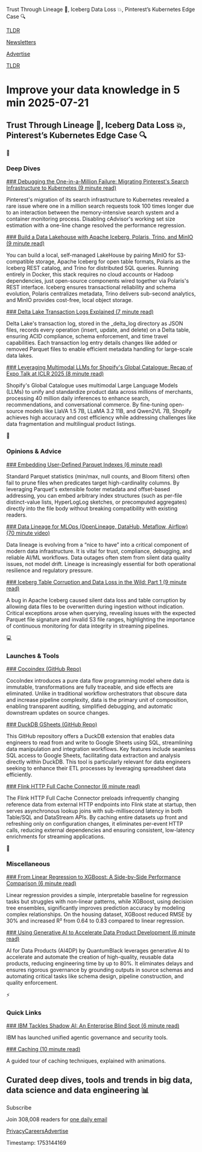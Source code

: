 Trust Through Lineage 🔗, Iceberg Data Loss 💥, Pinterest’s Kubernetes Edge Case 🔍

[TLDR](/)

[Newsletters](/newsletters)

[Advertise](https://advertise.tldr.tech/)

[TLDR](/)

# Improve your data knowledge in 5 min 2025-07-21

## Trust Through Lineage 🔗, Iceberg Data Loss 💥, Pinterest’s Kubernetes Edge Case 🔍

📱

### Deep Dives

[### Debugging the One-in-a-Million Failure: Migrating Pinterest's Search Infrastructure to Kubernetes (9 minute read)](https://medium.com/pinterest-engineering/debugging-the-one-in-a-million-failure-migrating-pinterests-search-infrastructure-to-kubernetes-bef9af9dabf4?utm_source=tldrdata)

Pinterest's migration of its search infrastructure to Kubernetes revealed a rare issue where one in a million search requests took 100 times longer due to an interaction between the memory-intensive search system and a container monitoring process. Disabling cAdvisor's working set size estimation with a one-line change resolved the performance regression.

[### Build a Data Lakehouse with Apache Iceberg, Polaris, Trino, and MinIO (9 minute read)](https://medium.com/@gilles.philippart/build-a-data-lakehouse-with-apache-iceberg-polaris-trino-minio-349c534ecd98?utm_source=tldrdata)

You can build a local, self-managed LakeHouse by pairing MinIO for S3-compatible storage, Apache Iceberg for open table formats, Polaris as the Iceberg REST catalog, and Trino for distributed SQL queries. Running entirely in Docker, this stack requires no cloud accounts or Hadoop dependencies, just open-source components wired together via Polaris's REST interface. Iceberg ensures transactional reliability and schema evolution, Polaris centralizes metadata, Trino delivers sub-second analytics, and MinIO provides cost-free, local object storage.

[### Delta Lake Transaction Logs Explained (7 minute read)](https://medium.com/capital-one-tech/delta-lake-transaction-logs-explained-6b5f036e64e2?utm_source=tldrdata)

Delta Lake's transaction log, stored in the \_delta\_log directory as JSON files, records every operation (insert, update, and delete) on a Delta table, ensuring ACID compliance, schema enforcement, and time travel capabilities. Each transaction log entry details changes like added or removed Parquet files to enable efficient metadata handling for large-scale data lakes.

[### Leveraging Multimodal LLMs for Shopify's Global Catalogue: Recap of Expo Talk at ICLR 2025 (8 minute read)](https://shopifyengineering.myshopify.com/blogs/engineering/leveraging-multimodal-llms?utm_source=tldrdata)

Shopify's Global Catalogue uses multimodal Large Language Models (LLMs) to unify and standardize product data across millions of merchants, processing 40 million daily inferences to enhance search, recommendations, and conversational commerce. By fine-tuning open-source models like LlaVA 1.5 7B, LLaMA 3.2 11B, and Qwen2VL 7B, Shopify achieves high accuracy and cost efficiency while addressing challenges like data fragmentation and multilingual product listings.

🚀

### Opinions & Advice

[### Embedding User-Defined Parquet Indexes (6 minute read)](https://datafusion.apache.org/blog/2025/07/14/user-defined-parquet-indexes/?utm_source=tldrdata)

Standard Parquet statistics (min/max, null counts, and Bloom filters) often fail to prune files when predicates target high-cardinality columns. By leveraging Parquet's extensible footer metadata and offset-based addressing, you can embed arbitrary index structures (such as per-file distinct-value lists, HyperLogLog sketches, or precomputed aggregates) directly into the file body without breaking compatibility with existing readers.

[### Data Lineage for MLOps (OpenLineage, DataHub, Metaflow, Airflow) (70 minute video)](https://www.youtube.com/watch?v=OF7AoOC7W6c&amp;utm_source=tldrdata)

Data lineage is evolving from a “nice to have” into a critical component of modern data infrastructure. It is vital for trust, compliance, debugging, and reliable AI/ML workflows. Data outages often stem from silent data quality issues, not model drift. Lineage is increasingly essential for both operational resilience and regulatory pressure.

[### Iceberg Table Corruption and Data Loss in the Wild: Part 1 (9 minute read)](https://www.ryft.io/blog/iceberg-table-corruption-and-data-loss-in-the-wild-part-1?utm_source=tldrdata)

A bug in Apache Iceberg caused silent data loss and table corruption by allowing data files to be overwritten during ingestion without indication. Critical exceptions arose when querying, revealing issues with the expected Parquet file signature and invalid S3 file ranges, highlighting the importance of continuous monitoring for data integrity in streaming pipelines.

💻

### Launches & Tools

[### Cocoindex (GitHub Repo)](https://github.com/cocoindex-io/cocoindex?utm_source=tldrdata)

CocoIndex introduces a pure data flow programming model where data is immutable, transformations are fully traceable, and side effects are eliminated. Unlike in traditional workflow orchestrators that obscure data and increase pipeline complexity, data is the primary unit of composition, enabling transparent auditing, simplified debugging, and automatic downstream updates on source changes.

[### DuckDB GSheets (GitHub Repo)](https://github.com/evidence-dev/duckdb_gsheets?utm_source=tldrdata)

This GitHub repository offers a DuckDB extension that enables data engineers to read from and write to Google Sheets using SQL, streamlining data manipulation and integration workflows. Key features include seamless SQL access to Google Sheets, facilitating data extraction and analysis directly within DuckDB. This tool is particularly relevant for data engineers seeking to enhance their ETL processes by leveraging spreadsheet data efficiently.

[### Flink HTTP Full Cache Connector (6 minute read)](https://datanutshell.com/posts/flink_http_full_cache_connector?utm_source=tldrdata)

The Flink HTTP Full Cache Connector preloads infrequently changing reference data from external HTTP endpoints into Flink state at startup, then serves asynchronous lookup joins with sub-millisecond latency in both Table/SQL and DataStream APIs. By caching entire datasets up front and refreshing only on configuration changes, it eliminates per-event HTTP calls, reducing external dependencies and ensuring consistent, low-latency enrichments for streaming applications.

🎁

### Miscellaneous

[### From Linear Regression to XGBoost: A Side-by-Side Performance Comparison (6 minute read)](https://machinelearningmastery.com/from-linear-regression-to-xgboost-a-side-by-side-performance-comparison/?utm_source=tldrdata)

Linear regression provides a simple, interpretable baseline for regression tasks but struggles with non-linear patterns, while XGBoost, using decision tree ensembles, significantly improves prediction accuracy by modeling complex relationships. On the housing dataset, XGBoost reduced RMSE by 30% and increased R² from 0.64 to 0.83 compared to linear regression.

[### Using Generative AI to Accelerate Data Product Development (6 minute read)](https://medium.com/quantumblack/using-generative-ai-to-accelerate-data-product-development-9816e2f3ad2c?utm_source=tldrdata)

AI for Data Products (AI4DP) by QuantumBlack leverages generative AI to accelerate and automate the creation of high-quality, reusable data products, reducing engineering time by up to 80%. It eliminates delays and ensures rigorous governance by grounding outputs in source schemas and automating critical tasks like schema design, pipeline construction, and quality enforcement.

⚡️

### Quick Links

[### IBM Tackles Shadow AI: An Enterprise Blind Spot (6 minute read)](https://thenewstack.io/ibm-tackles-shadow-ai-an-enterprise-blind-spot/?utm_source=tldrdata)

IBM has launched unified agentic governance and security tools.

[### Caching (10 minute read)](https://planetscale.com/blog/caching?utm_source=tldrdata)

A guided tour of caching techniques, explained with animations.

## Curated deep dives, tools and trends in big data, data science and data engineering 📊

Subscribe

Join 308,008 readers for [one daily email](/api/latest/data)

[Privacy](/privacy)[Careers](https://jobs.ashbyhq.com/tldr.tech)[Advertise](/data/advertise)

Timestamp: 1753144169